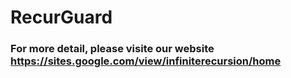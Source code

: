 # RecurGuard
### For more detail, please visite our website https://sites.google.com/view/infiniterecursion/home
